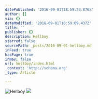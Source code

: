 ```yaml
---
datePublished: '2016-09-01T18:59:23.876Z'
author: []
via: {}
dateModified: '2016-09-01T18:59:09.437Z'
title: ''
publisher: {}
description: Hellboy
starred: false
sourcePath: _posts/2016-09-01-hellboy.md
inFeed: true
hasPage: true
inNav: false
url: hellboy/index.html
_context: 'http://schema.org'
_type: Article

---
```

![Hellboy](https://the-grid-user-content.s3-us-west-2.amazonaws.com/4ac117c3-ccbb-44a5-b65b-fb07bca0d27d.jpg)
![](https://the-grid-user-content.s3-us-west-2.amazonaws.com/74ed762b-25f6-4a7f-b651-250e62b3e26d.jpg)
